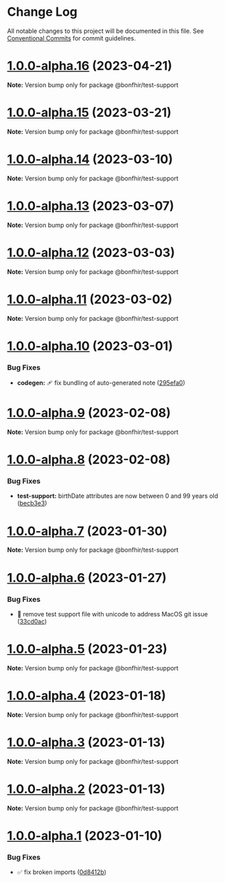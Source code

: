 # Change Log

All notable changes to this project will be documented in this file.
See [Conventional Commits](https://conventionalcommits.org) for commit guidelines.

# [1.0.0-alpha.16](https://github.com/bonfhir/bonfhir/compare/@bonfhir/test-support@1.0.0-alpha.15...@bonfhir/test-support@1.0.0-alpha.16) (2023-04-21)

**Note:** Version bump only for package @bonfhir/test-support





# [1.0.0-alpha.15](https://github.com/bonfhir/bonfhir/compare/@bonfhir/test-support@1.0.0-alpha.14...@bonfhir/test-support@1.0.0-alpha.15) (2023-03-21)

**Note:** Version bump only for package @bonfhir/test-support





# [1.0.0-alpha.14](https://github.com/bonfhir/bonfhir/compare/@bonfhir/test-support@1.0.0-alpha.13...@bonfhir/test-support@1.0.0-alpha.14) (2023-03-10)

**Note:** Version bump only for package @bonfhir/test-support





# [1.0.0-alpha.13](https://github.com/bonfhir/bonfhir/compare/@bonfhir/test-support@1.0.0-alpha.12...@bonfhir/test-support@1.0.0-alpha.13) (2023-03-07)

**Note:** Version bump only for package @bonfhir/test-support





# [1.0.0-alpha.12](https://github.com/bonfhir/bonfhir/compare/@bonfhir/test-support@1.0.0-alpha.11...@bonfhir/test-support@1.0.0-alpha.12) (2023-03-03)

**Note:** Version bump only for package @bonfhir/test-support





# [1.0.0-alpha.11](https://github.com/bonfhir/bonfhir/compare/@bonfhir/test-support@1.0.0-alpha.10...@bonfhir/test-support@1.0.0-alpha.11) (2023-03-02)

**Note:** Version bump only for package @bonfhir/test-support





# [1.0.0-alpha.10](https://github.com/bonfhir/bonfhir/compare/@bonfhir/test-support@1.0.0-alpha.9...@bonfhir/test-support@1.0.0-alpha.10) (2023-03-01)


### Bug Fixes

* **codegen:** :adhesive_bandage: fix bundling of auto-generated note ([295efa0](https://github.com/bonfhir/bonfhir/commit/295efa0900f0cb1f80a889e05d8969452ccb8262))





# [1.0.0-alpha.9](https://github.com/bonfhir/bonfhir/compare/@bonfhir/test-support@1.0.0-alpha.8...@bonfhir/test-support@1.0.0-alpha.9) (2023-02-08)

**Note:** Version bump only for package @bonfhir/test-support





# [1.0.0-alpha.8](https://github.com/bonfhir/bonfhir/compare/@bonfhir/test-support@1.0.0-alpha.7...@bonfhir/test-support@1.0.0-alpha.8) (2023-02-08)


### Bug Fixes

* **test-support:** birthDate attributes are now between 0 and 99 years old ([becb3e3](https://github.com/bonfhir/bonfhir/commit/becb3e3393f5b02ca7fd61e2e0ce02ec8a02d763))





# [1.0.0-alpha.7](https://github.com/bonfhir/bonfhir/compare/@bonfhir/test-support@1.0.0-alpha.6...@bonfhir/test-support@1.0.0-alpha.7) (2023-01-30)

**Note:** Version bump only for package @bonfhir/test-support





# [1.0.0-alpha.6](https://github.com/bonfhir/bonfhir/compare/@bonfhir/test-support@1.0.0-alpha.5...@bonfhir/test-support@1.0.0-alpha.6) (2023-01-27)


### Bug Fixes

* :bug: remove test support file with unicode to address MacOS git issue ([33cd0ac](https://github.com/bonfhir/bonfhir/commit/33cd0aced84c7c3feda9b6fe3c93f28d7b65e096))





# [1.0.0-alpha.5](https://github.com/bonfhir/bonfhir/compare/@bonfhir/test-support@1.0.0-alpha.4...@bonfhir/test-support@1.0.0-alpha.5) (2023-01-23)

**Note:** Version bump only for package @bonfhir/test-support





# [1.0.0-alpha.4](https://github.com/bonfhir/bonfhir/compare/@bonfhir/test-support@1.0.0-alpha.3...@bonfhir/test-support@1.0.0-alpha.4) (2023-01-18)

**Note:** Version bump only for package @bonfhir/test-support





# [1.0.0-alpha.3](https://github.com/bonfhir/bonfhir/compare/@bonfhir/test-support@1.0.0-alpha.2...@bonfhir/test-support@1.0.0-alpha.3) (2023-01-13)

**Note:** Version bump only for package @bonfhir/test-support





# [1.0.0-alpha.2](https://github.com/bonfhir/bonfhir/compare/@bonfhir/test-support@1.0.0-alpha.1...@bonfhir/test-support@1.0.0-alpha.2) (2023-01-13)

**Note:** Version bump only for package @bonfhir/test-support





# [1.0.0-alpha.1](https://github.com/bonfhir/bonfhir/compare/@bonfhir/test-support@1.0.0-alpha.0...@bonfhir/test-support@1.0.0-alpha.1) (2023-01-10)


### Bug Fixes

* :white_check_mark: fix broken imports ([0d8412b](https://github.com/bonfhir/bonfhir/commit/0d8412bb97ddda42e0bf83b69814f611ba1bbc32))
